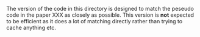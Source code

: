 The version of the code in this directory is designed to match the peseudo code
in the paper XXX as closely as possible.  This version is **not** expected to be
efficient as it does a lot of matching directly rather than trying to cache
anything etc.
